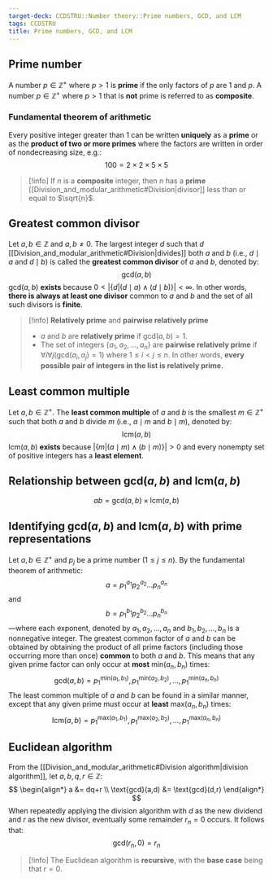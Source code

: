 ```yaml
---
target-deck: CCDSTRU::Number theory::Prime numbers, GCD, and LCM
tags: CCDSTRU
title: Prime numbers, GCD, and LCM
---
```


## Prime number

A number $p \in \mathbb{Z}^+$ where $p > 1$ is **prime** if the only factors of $p$ are $1$ and $p$. A number $p \in \mathbb{Z}^+$ where $p > 1$ that is **not** prime is referred to as **composite**.
<!--ID: 1712722536433-->

### Fundamental theorem of arithmetic

Every positive integer greater than 1 can be written **uniquely** as a **prime** or as the **product of two or more primes** where the factors are written in order of nondecreasing size, e.g.:
$$
100=2\times2\times5\times5
$$
>[!info] If $n$ is a **composite** integer, then $n$ has a **prime** [[Division_and_modular_arithmetic#Division|divisor]] less than or equal to $\sqrt{n}$.
<!--ID: 1712722536439-->

## Greatest common divisor

Let $a,b \in \mathbb{Z}$ and $a,b \neq 0$. The largest integer $d$ such that $d$ [[Division_and_modular_arithmetic#Division|divides]] both $a$ and $b$ (i.e., $d \mid a$ and $d \mid b$) is called the **greatest common divisor** of $a$ and $b$, denoted by:
$$
\text{gcd}(a,b)
$$
$\text{gcd}(a,b)$ **exists** because $0 < |\{d|(d \mid a) \land (d \mid b)\}| < \infty$. In other words, **there is always at least one divisor** common to $a$ and $b$ and the set of all such divisors is **finite**.
>[!info] **Relatively prime** and **pairwise relatively prime**
>- $a$ and $b$ are **relatively prime** if $\text{gcd}(a,b)=1$.
>- The set of integers $\{a_1, a_2, \dots, a_n\}$ are **pairwise relatively prime** if $\forall i \forall j (\text{gcd}(a_i, a_j) = 1)$ where $1 \leq i < j \leq n$. In other words, **every possible pair of integers in the list is relatively prime.**
<!--ID: 1712722536443-->

## Least common multiple

Let $a,b \in \mathbb{Z}^+$. The **least common multiple** of $a$ and $b$ is the smallest $m \in \mathbb{Z}^+$ such that both $a$ and $b$ divide $m$ (i.e., $a \mid m$ and $b \mid m$), denoted by:
$$
\text{lcm}(a,b)
$$
$\text{lcm}(a,b)$ **exists** because $|\{m|(a \mid m) \land (b \mid m)\}| > 0$ and every nonempty set of positive integers has a **least element**.
<!--ID: 1712722536445-->

## Relationship between $\text{gcd}(a,b)$ and $\text{lcm}(a,b)$
$$
ab=\text{gcd}(a,b)\times\text{lcm}(a,b)
$$
<!--ID: 1712722536450-->

## Identifying $\text{gcd}(a,b)$ and $\text{lcm}(a,b)$ with prime representations

Let $a,b \in \mathbb{Z}^+$ and $p_j$ be a prime number ($1 \leq j \leq n$). By the fundamental theorem of arithmetic:
$$
a=p_1^{a_1} p_2^{a_2} \dots p_n^{a_n}
$$
and
$$
b=p_1^{b_1} p_2^{b_2} \dots p_n^{b_n}
$$
—where each exponent, denoted by $a_1, a_2, \dots, a_n$ and $b_1, b_2, \dots, b_n$ is a nonnegative integer. The greatest common factor of $a$ and $b$ can be obtained by obtaining the product of all prime factors (including those occurring more than once) **common** to both $a$ and $b$. This means that any given prime factor can only occur at **most** $\text{min}(a_n, b_n)$ times:
$$
\text{gcd}(a,b)=p_1^{\text{min}(a_1,b_1)}, p_1^{\text{min}(a_2,b_2)}, \dots, p_1^{\text{min}(a_n,b_n)}
$$
The least common multiple of $a$ and $b$ can be found in a similar manner, except that any given prime must occur at **least** $\text{max}(a_n, b_n)$ times:
$$
\text{lcm}(a,b)=p_1^{\text{max}(a_1,b_1)}, p_1^{\text{max}(a_2,b_2)}, \dots, p_1^{\text{max}(a_n,b_n)}
$$
<!--ID: 1712722536454-->

## Euclidean algorithm

From the [[Division_and_modular_arithmetic#Division algorithm|division algorithm]], let $a,b,q,r \in \mathbb{Z}$:
$$
\begin{align*}
a &= dq+r \\
\text{gcd}(a,d) &= \text{gcd}(d,r)
\end{align*}
$$
When repeatedly applying the division algorithm with $d$ as the new dividend and $r$ as the new divisor, eventually some remainder $r_n = 0$ occurs. It follows that:
$$
\text{gcd}(r_n,0)=r_n
$$
>[!info] The Euclidean algorithm is **recursive**, with the **base case** being that $r=0$.
<!--ID: 1712722536458-->
